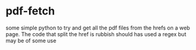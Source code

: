 # pdf-fetch
some simple python to try and get all the pdf files from the hrefs on a web page.
The code that split the href is rubbish should has used a regex but may be of some use
